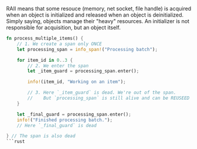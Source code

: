 RAII means that some resouce (memory, net socket, file handle) is acquired when an object is initialized and
released when an object is deinitialized. Simply saying, objects manage their "heavy" resources.
An initializer is not responsible for acquisition, but an object itself.

```rust
fn process_multiple_items() {
    // 1. We create a span only ONCE
    let processing_span = info_span!("Processing batch");

    for item_id in 0..3 {
        // 2. We enter the span
        let _item_guard = processing_span.enter();

        info!(item_id, "Working on an item");

        // 3. Here `_item_guard` is dead. We're out of the span.
        //    But `processing_span` is still alive and can be REUSEED
    }

    let _final_guard = processing_span.enter();
    info!("Finished processing batch.");
    // Here `_final_guard` is dead

} // The span is also dead
```rust
